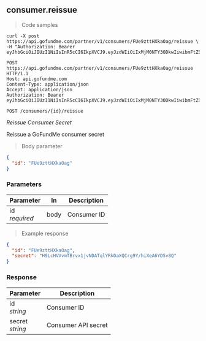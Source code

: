 ## consumer.reissue

> Code samples

````shell
curl -X post https://api.gofundme.com/partner/v1/consumers/FUe9zttHXkaOag/reissue \
-H "Authorization: Bearer eyJhbGciOiJIUzI1NiIsInR5cCI6IkpXVCJ9.eyJzdWIiOiIxMjM0NTY3ODkwIiwibmFtZSI6IkpvaG4gRG9lIiwiYWRtaW4iOnRydWV9.TJVA95OrM7E2cBab30RMHrHDcEfxjoYZgeFONFh7HgQ"
````

````http
POST https://api.gofundme.com/partner/v1/consumers/FUe9zttHXkaOag/reissue HTTP/1.1
Host: api.gofundme.com
Content-Type: application/json
Accept: application/json
Authorization: Bearer eyJhbGciOiJIUzI1NiIsInR5cCI6IkpXVCJ9.eyJzdWIiOiIxMjM0NTY3ODkwIiwibmFtZSI6IkpvaG4gRG9lIiwiYWRtaW4iOnRydWV9.TJVA95OrM7E2cBab30RMHrHDcEfxjoYZgeFONFh7HgQ
````

`POST /consumers/{id}/reissue`

*Reissue Consumer Secret*

Reissue a GoFundMe consumer secret

> Body parameter

````json
{
  "id": "FUe9zttHXkaOag"
}
````

### Parameters

Parameter|In|Description
---|---|---|
id<br>*required*|body|Consumer ID

> Example response

````json
{
  "id": "FUe9zttHXkaOag",
  "secret": "H9LcHVVvmTBrvx1jvNDATqlYRkDaXQCrg9Y/hiXeA6YDSv8Q"
}
````

### Response

Parameter|Description
---|---|
id<br>*string*|Consumer ID
secret<br>*string*|Consumer API secret
